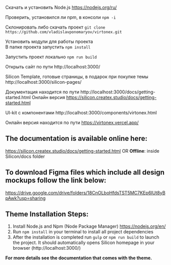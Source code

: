 Скачать и установить Node.js
https://nodejs.org/ru/

Проверить, установился ли npm, в консоли
`npm -i`

Склонировать либо скачать проект
`git clone https://github.com/vladislavponomaryov/virtonex.git`

Установить модули для работы проекта <br/>
В папке проекта запустить
`npm install`

Запустить проект локально
`npm run build`

Открыть сайт по пути
http://localhost:3000/

Silicon Template, готовые страницы, в подарок при покупке темы
http://localhost:3000/silicon-pages/

Документация находится по пути
http://localhost:3000/docs/getting-started.html
Онлайн версия
https://silicon.createx.studio/docs/getting-started.html

UI-kit с компонентами
http://localhost:3000/components/virtonex.html

Онлайн версия находится по пути
https://virtonex.vercel.app/


## The documentation is available online here:
https://silicon.createx.studio/docs/getting-started.html
OR
**Offline**: inside Silicon/docs folder

## To download Figma files which include all design mockups follow the link below:
https://drive.google.com/drive/folders/18CnOLboHfdsTST5MC7KEp6IUt8yBpAwk?usp=sharing

## Theme Installation Steps:
1. Install Node.js and Npm (Node Package Manager)
https://nodejs.org/en/
2. Run `npm install` in your terminal to install all project dependencies
3. After the installation is completed run `gulp` or `npm run build` to launch the project. It should automatically opens Silicon homepage in your browser (http://localhost:3000/)

**For more details see the documentation that comes with the theme.**
